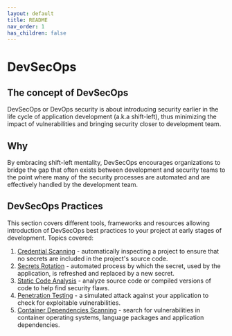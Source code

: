 ```yaml
---
layout: default
title: README
nav_order: 1
has_children: false
---
```


# DevSecOps

## The concept of DevSecOps

DevSecOps or DevOps security is about introducing security earlier in the life cycle of application development (a.k.a shift-left), thus minimizing the impact of vulnerabilities and bringing security closer to development team.

## Why

By embracing shift-left mentality, DevSecOps encourages organizations to bridge the gap that often exists between development and security teams to the point where many of the security processes are automated and are effectively handled by the development team.

## DevSecOps Practices

This section covers different tools, frameworks and resources allowing introduction of DevSecOps best practices to your project at early stages of development.
Topics covered:

1. [Credential Scanning](./secret-management/credential_scanning.md) - automatically inspecting a project to ensure that no secrets are included in the project's source code.
1. [Secrets Rotation](./secret-management/secrets_rotation.md) - automated process by which the secret, used by the application, is refreshed and replaced by a new secret.
1. [Static Code Analysis](./secret-management/static-code-analysis.md) - analyze source code or compiled versions of code to help find security flaws.
1. [Penetration Testing](./penetration-testing/README.md) - a simulated attack against your application to check for exploitable vulnerabilities.
1. [Container Dependencies Scanning](./dependency-container-scanning/README.md) - search for vulnerabilities in container operating systems, language packages and application dependencies.
